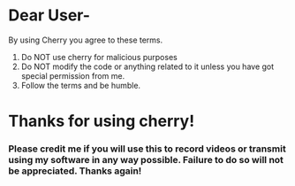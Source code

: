 # Dear User-

By using Cherry you agree to these terms.

1. Do NOT use cherry for malicious purposes
2. Do NOT modify the code or anything related to it unless you have got special permission from me.
3. Follow the terms and be humble.

# Thanks for using cherry!
### Please credit me if you will use this to record videos or transmit using my software in any way possible. Failure to do so will not be appreciated. Thanks again!